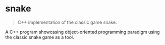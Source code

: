 # snake

> C++ implementation of the classic game snake.

A C++ program showcasing object-oriented programming paradigm using the classic snake game as a tool.
